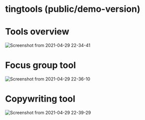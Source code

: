 # tingtools (public/demo-version)

# Tools overview

![Screenshot from 2021-04-29 22-34-41](https://user-images.githubusercontent.com/76814718/116616405-f9dbde00-a93c-11eb-803f-687094b23b3e.png)

# Focus group tool

![Screenshot from 2021-04-29 22-36-10](https://user-images.githubusercontent.com/76814718/116616429-02341900-a93d-11eb-84bb-c9ccf5367189.png)

# Copywriting tool

![Screenshot from 2021-04-29 22-39-29](https://user-images.githubusercontent.com/76814718/116616450-095b2700-a93d-11eb-9745-3e4d8b50ac45.png)
